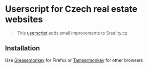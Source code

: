# Userscript for Czech real estate websites

> This [userscript](http://techsupportguides.com/what-is-a-userscript/) adds small improvements to Sreality.cz


## Installation

Use [Greasemonkey](https://addons.mozilla.org/cs/firefox/addon/greasemonkey/) for Firefox or [Tampermonkey](https://tampermonkey.net/) for other browsers